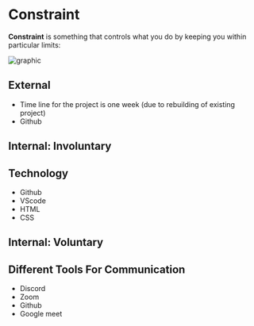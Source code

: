 # Constraint

**Constraint** is something that controls what you do by keeping you within
particular limits:

![graphic](/All-About-Trees-Group-3/assets/triple.png)

## External

- Time line for the project is one week (due to rebuilding of existing project)
- Github

<!--
  External constraints coming from the outside are thrust upon a company.  Our team has no (or little) control over the constraint.  We must build their product and systems around that constraint.  They must learn to live with it.
  - project deadlines
  - Design and idea of this product
  - technologies (sometimes a client will tell you what to use)
-->

## Internal: Involuntary

## Technology

- Github
- VScode
- HTML
- CSS

<!--
  Internal constraints - these are factors within the control of the business that are restricting it achieving its objectives. They may include:
  - each of your individual skill levels
  - amount of time available to work on the project
-->

## Internal: Voluntary

## Different Tools For Communication

- Discord
- Zoom
- Github
- Google meet

<!--
  Constraints that we  decided to help finish our project. They may include:
  - Share ideas and scope of work
  - planning all steps for coding review
  - the number of hours we want to spend working
  - and discussing over project step by step
  - now we have Google meeting twice a day for detailed working
-->
